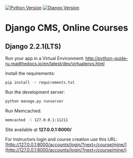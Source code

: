 [![Python Version](https://img.shields.io/badge/python-3.9-brightgreen.svg)](https://python.org)
[![Django Version](https://img.shields.io/badge/django-4.0.1-brightgreen.svg)](https://djangoproject.com)

# Django CMS, Online Courses

## Django 2.2.1(LTS)

Run your app in a Virtual Environment: http://python-guide-ru.readthedocs.io/en/latest/dev/virtualenvs.html

Install the requirements:

```bash
pip install -r requirements.txt
```

Run the development server:

```bash
python manage.py runserver
```

Run Memcached:

```bash
memcached -l 127.0.0.1:11211
```

Site available at **127.0.0.1:8000/**

For Instructors login and course creation use this URL:
[http://127.0.0.1:8000/accounts/login/?next=/course/mine/](http://127.0.0.1:8000/accounts/login/?next=/course/mine/)